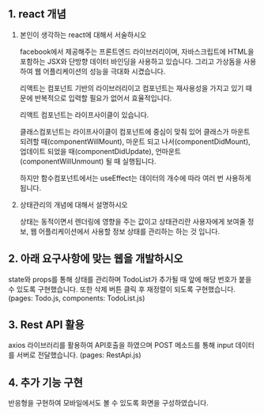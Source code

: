 ## 1. react 개념

1. 본인이 생각하는 react에 대해서 서술하시오

   facebook에서 제공해주는 프론트엔드 라이브러리이며, 자바스크립트에 HTML을 포함하는 JSX와 단방향 데이터 바인딩을 사용하고 있습니다. 그리고 가상돔을 사용하여 웹 어플리케이션의 성능을 극대화 시켰습니다.

   리액트는 컴포넌트 기반의 라이브러리이고 컴포넌트는 재사용성을 가지고 있기 때문에 반복적으로 입력할 필요가 없어서 효율적입니다.

   리액트 컴포넌트는 라이프사이클이 있습니다.

   클래스컴포넌트는 라이프사이클이 컴포넌트에 중심이 맞춰 있어 클래스가 마운트 되려할 때(componentWillMount), 마운트 되고 나서(componentDidMount), 업데이트 되었을 때(componentDidUpdate), 언마운트(componentWillUnmount) 될 때 실행됩니다.

   하지만 함수컴포넌트에서는 useEffect는 데이터의 개수에 따라 여러 번 사용하게 됩니다.

2. 상태관리의 개념에 대해서 설명하시오

   상태는 동적이면서 렌더링에 영향을 주는 값이고 상태관리란 사용자에게 보여줄 정보, 웹 어플리케이션에서 사용할 정보 상태를 관리하는 하는 것 입니다.

## 2. 아래 요구사항에 맞는 웹을 개발하시오

state와 props를 통해 상태를 관리하며 TodoList가 추가될 때 앞에 해당 번호가 붙을 수 있도록 구현했습니다. 또한 삭제 버튼 클릭 후 재정렬이 되도록 구현했습니다.
(pages: Todo.js, components: TodoList.js)

## 3. Rest API 활용

axios 라이브러리를 활용하여 API호출을 하였으며 POST 메소드를 통해 input 데이터를 서버로 전달했습니다.
(pages: RestApi.js)

## 4. 추가 기능 구현

반응형을 구현하여 모바일에서도 볼 수 있도록 화면을 구성하였습니다.
